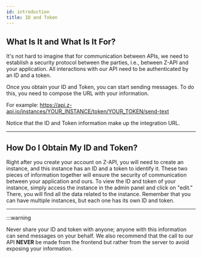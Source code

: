 ```yaml
---
id: introduction
title: ID and Token
---
```


## What Is It and What Is It For?

It's not hard to imagine that for communication between APIs, we need to establish a security protocol between the parties, i.e., between Z-API and your application. All interactions with our API need to be authenticated by an ID and a token.

Once you obtain your ID and Token, you can start sending messages. To do this, you need to compose the URL with your information.

For example: https://api.z-api.io/instances/YOUR_INSTANCE/token/YOUR_TOKEN/send-text

Notice that the ID and Token information make up the integration URL.

---

## How Do I Obtain My ID and Token?

Right after you create your account on Z-API, you will need to create an instance, and this instance has an ID and a token to identify it. These two pieces of information together will ensure the security of communication between your application and ours. To view the ID and token of your instance, simply access the instance in the admin panel and click on "edit." There, you will find all the data related to the instance. Remember that you can have multiple instances, but each one has its own ID and token.

---

:::warning

Never share your ID and token with anyone; anyone with this information can send messages on your behalf. We also recommend that the call to our API **NEVER** be made from the frontend but rather from the server to avoid exposing your information.
